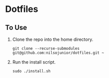 # Dotfiles

## To Use

1. Clone the repo into the home directory.

    ```console
    git clone --recurse-submodules git@github.com:nilsojunior/dotfiles.git ~
    ```

2. Run the install script.

    ```console
    sudo ./install.sh
    ```

